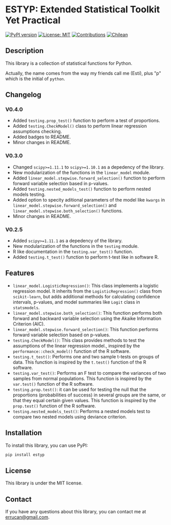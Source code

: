 # ESTYP: Extended Statistical Toolkit Yet Practical

[![PyPI version](https://badge.fury.io/py/estyp.svg)](https://badge.fury.io/py/estyp) [![License: MIT](https://img.shields.io/badge/License-MIT-yellow.svg)](https://opensource.org/licenses/MIT) [![Contributions](https://img.shields.io/badge/Contributions-welcome-blue.svg)](https://github.com/estebanrucan/estyp/issues) [![Chilean](https://img.shields.io/badge/Made_in-%F0%9F%87%A8%F0%9F%87%B1_Chile-blue.svg)](https://es.wikipedia.org/wiki/Chile)

## Description

This library is a collection of statistical functions for Python.

Actually, the name comes from the way my friends call me (Esti), plus "p" which is the initial of `python`.

## Changelog 

### V0.4.0

* Added `testing.prop_test()` function to perform a test of proportions.
* Added `testing.CheckModel()` class to perform linear regression assumptions checking.
* Added badges to README.
* Minor changes in README.

### V0.3.0

* Changed `scipy>=1.11.1` to `scipy>=1.10.1` as a depedency of the library.
* New modularization of the functions in the `linear_model` module.
* Added `linear_model.stepwise.forward_selection()` function to perform forward variable selection based in p-values.
* Added `testing.nested_models_test()` function to perform nested models testing.
* Added option to specity aditional parameters of the model like `kwargs` in `linear_model.stepwise.forward_selection()` and `linear_model.stepwise.both_selection()` functions.  
* Minor changes in README.

### V0.2.5

* Added `scipy>=1.11.1` as a depedency of the library.
* New modularization of the functions in the `testing` module.
* R like documentation in the `testing.var_test()` function.
* Added `testing.t_test()` function to perform t-test like in software R.

## Features

* `linear_model.LogisticRegression()`: This class implements a logistic regression model. It inherits from the `LogisticRegression()` class from `scikit-learn`, but adds additional methods for calculating confidence intervals, p-values, and model summaries like `Logit` class in `statsmodels`.
* `linear_model.stepwise.both_selection()`: This function performs both forward and backward variable selection using the Akaike Information Criterion (AIC). 
* `linear_model.stepwise.forward_selection()`: This function performs forward variable selection based on p-values.
* `testing.CheckModel()`: This class provides methods to test the assumptions of the linear regression model., inspired by the `performance::check_model()` function of the R software.
* `testing.t_test()`: Performs one and two sample t-tests on groups of data. This function is inspired by the `t.test()` function of the R software.
* `testing.var_test()`: Performs an F test to compare the variances of two samples from normal populations. This function is inspired by the `var.test()` function of the R software.
* `testing.prop.test()`: it can be used for testing the null that the proportions (probabilities of success) in several groups are the same, or that they equal certain given values. This function is inspired by the `prop.test()` function of the R software.
* `testing.nested_models_test()`: Performs a nested models test to compare two nested models using deviance criterion.

## Installation

To install this library, you can use PyPI:

```bash
pip install estyp
```

## License

This library is under the MIT license.

## Contact

If you have any questions about this library, you can contact me at [errucan@gmail.com](mailto:errucan@gmail.com).